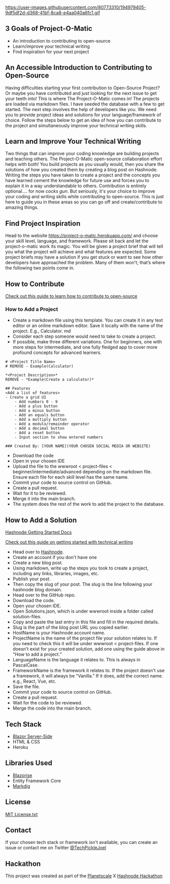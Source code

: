https://user-images.githubusercontent.com/80773310/194979405-9df5df2d-d368-41bf-8ca8-e4aa040a6fc1.gif

## 3 Goals of Project-O-Matic
- An introduction to contributing to open-source
- Learn/improve your technical writing
- Find inspiration for your next project

## An Accessible Introduction to Contributing to Open-Source
Having difficulties starting your first contribution to Open-Source Project? Or maybe you have contributed and just looking for the next issue to get your teeth into!
This is where The Project-O-Matic comes in!
The projects are loaded via markdown files. I have seeded the database with a few to get started. The next step involves the help of developers like you.
We need you to provide project ideas and solutions for your language/framework of choice.
Follow the steps below to get an idea of how you can contribute to the project and simultaneously improve your technical writing skills.
## Learn and Improve Your Technical Writing
Two things that can improve your coding knowledge are building projects and teaching others. The Project-O-Matic open-source collaboration effort helps with both!
You build projects as you usually would, then you share the solutions of how you created them by creating a blog post on Hashnode.
Writing the steps you have taken to create a project and the concepts you have learned cement the knowledge for future use and forces you to explain it in a way understandable to others.
Contribution is entirely optional.... for now *cocks gun*. But seriously, it's your choice to improve your coding and writing skills while contributing to open-source.
This is just here to guide you in these areas so you can go off and create/contribute to amazing things.
## Find Project Inspiration
Head to the website https://project-o-matic.herokuapp.com/ and choose your skill level, language, and framework. Please sit back and let the project-o-matic work its magic.
You will be given a project brief that will tell you what the project will achieve and what features are expected.
Some project briefs may have a solution if you get stuck or want to see how other developers have approached the problem.
Many of them won't; that’s where the following two points come in.
## How to Contribute
[Check out this guide to learn how to contribute to open-source](https://opensource.guide/how-to-contribute/)
### How to Add a Project
- Create a markdown file using this template. You can create it in any text editor or an online markdown editor. Save it locally with the name of the project. E.g., Calculator. md
- Consider each step someone would need to take to create a project.
- If possible, make three different variations. One for beginners, one with more steps for intermediate, and one fully fledged app to cover more profound concepts for advanced learners.

```
# <Project Title Name> 
# REMOVE - Example(Calculator)

*<Project Description>*
REMOVE - *Example(Create a calculator)*

## Features
<Add a list of features>
- Create a grid UI
    - Add numbers 0 - 9
    - Add a plus button
    - Add a minus button
    - Add an equals button
    - Add a multiply button
    - Add a modulo/remainder operator
    - Add a decimal button
    - Add a reset button
    - Input section to show entered numbers

### Created By: [YOUR NAME](YOUR CHOSEN SOCIAL MEDIA OR WEBSITE) 
```

- Download the code
- Open in your chosen IDE
- Upload the file to the wwwroot < project-files < beginner/intermediate/advanced depending on the markdown file. Ensure each file for each skill level has the same name.
- Commit your code to source control on GitHub.
- Create a pull request.
- Wait for it to be reviewed.
- Merge it into the main branch.
- The system does the rest of the work to add the project to the database.

## How to Add a Solution

[Hashnode Getting Started Docs](https://support.hashnode.com/docs/)

[Check out this guide on getting started with technical writing](https://alexandriastech.hashnode.dev/what-you-should-know-about-technical-writing-and-get-paid)

- Head over to [Hashnode](https://hashnode.com/).
- Create an account if you don't have one
- Create a new blog post.
- Using markdown, write up the steps you took to create a project, including any links, libraries, images, etc.
- Publish your post.
- Then copy the slug of your post. The slug is the line following your hashnode blog domain.
- Head over to the GitHub repo.
- Download the code.
- Open your chosen IDE.
- Open Solutions.json, which is under wwwroot inside a folder called solution-files.
- Copy and paste the last entry in this file and fill in the required details.
- Slug is the part of the blog post URL you copied earlier.
- HostName is your Hashnode account name.
- ProjectName is the name of the project file your solution relates to. If you need to check this it will be under wwwroot < project-files. If one doesn't exist for your created solution, add one using the guide above in "How to add a project.”
- LanguageName is the language it relates to. This is always in PascalCase.
- FrameworkName is the framework it relates to. If the project doesn't use a framework, it will always be "Vanilla.” If it does, add the correct name. e.g., React, Vue, etc.
- Save the file.
- Commit your code to source control on GitHub.
- Create a pull request.
- Wait for the code to be reviewed.
- Merge the code into the main branch.

## Tech Stack
- [Blazor Server-Side](https://github.com/dotnet/blazor)
- HTML & CSS
- Heroku

## Libraries Used
- [Blazorise](https://github.com/Megabit/Blazorise)
- Entity Framework Core
- [Markdig](https://github.com/xoofx/markdig)

## License
[MIT License.txt](https://github.com/JoelPickin/ProjectOMatic/files/9226451/MIT.License.txt)

## Contact

If your chosen tech stack or framework isn't available, you can create an issue or contact me on Twitter [@TechPickleJoel](https://twitter.com/TechPickleJoel)

## Hackathon

This project was created as part of the [Planetscale](https://planetscale.com/) X [Hashnode Hackathon](https://townhall.hashnode.com/planetscale-hackathon)